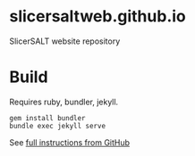 # slicersaltweb.github.io
SlicerSALT website repository

# Build

Requires ruby, bundler, jekyll. 

```
gem install bundler
bundle exec jekyll serve
```

See [full instructions from GitHub](https://help.github.com/articles/setting-up-your-github-pages-site-locally-with-jekyll)
